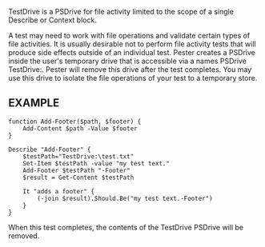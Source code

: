 TestDrive is a PSDrive for file activity limited to the scope of a single Describe or Context block.

A test may need to work with file operations and validate certain types of file activities. It is usually desirable not to perform file activity tests that will produce side effects outside of an individual test. Pester creates a PSDrive inside the user's temporary drive that is accessible via a names PSDrive TestDrive:. Pester will remove this drive after the test completes. You may use this drive to isolate the file operations of your test to a temporary store.

EXAMPLE
--------

	function Add-Footer($path, $footer) {
	    Add-Content $path -Value $footer
	}

	Describe "Add-Footer" {
		$testPath="TestDrive:\test.txt"
		Set-Item $testPath -value "my test text."
		Add-Footer $testPath "-Footer"
		$result = Get-Content $testPath

	    It "adds a footer" {
	        (-join $result).Should.Be("my test text.-Footer")
	    }
	}

When this test completes, the contents of the TestDrive PSDrive will be removed.